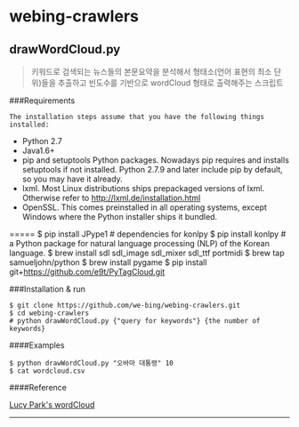 # webing-crawlers

## drawWordCloud.py

> 키워드로 검색되는 뉴스들의 본문요약을 분석해서 형태소(언어 표현의 최소 단위)들을 추출하고  빈도수를 기반으로 
wordCloud 형태로 출력해주는 스크립트

###Requirements
 
    The installation steps assume that you have the following things installed:
- Python 2.7
- Java1.6+
- pip and setuptools Python packages. Nowadays pip requires and installs setuptools if not installed. Python 2.7.9 and later include pip by default, so you may have it already.
- lxml. Most Linux distributions ships prepackaged versions of lxml. Otherwise refer to http://lxml.de/installation.html
- OpenSSL. This comes preinstalled in all operating systems, except Windows where the Python installer ships it bundled.

=====
    $ pip install JPype1  # dependencies for konlpy 
    $ pip install konlpy  # a Python package for natural language processing (NLP) of the Korean language. 
    $ brew install sdl sdl_image sdl_mixer sdl_ttf portmidi
    $ brew tap samueljohn/python
    $ brew install pygame
    $ pip install git+https://github.com/e9t/PyTagCloud.git
    

###Installation & run

    $ git clone https://github.com/we-bing/webing-crawlers.git 
    $ cd webing-crawlers
    # python drawWordCloud.py {"query for keywords"} {the number of keywords}


####Examples

    $ python drawWordCloud.py "오바마 대통령" 10
    $ cat wordcloud.csv
    
####Reference

  [Lucy Park's wordCloud](https://www.lucypark.kr/)
    
---------
